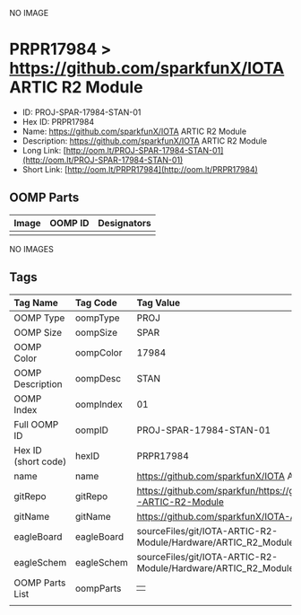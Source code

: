 


  
NO IMAGE  
# PRPR17984 > https://github.com/sparkfunX/IOTA ARTIC R2 Module

- ID: PROJ-SPAR-17984-STAN-01
- Hex ID: PRPR17984
- Name: https://github.com/sparkfunX/IOTA ARTIC R2 Module
- Description: https://github.com/sparkfunX/IOTA ARTIC R2 Module
- Long Link: [http://oom.lt/PROJ-SPAR-17984-STAN-01](http://oom.lt/PROJ-SPAR-17984-STAN-01)
- Short Link: [http://oom.lt/PRPR17984](http://oom.lt/PRPR17984)

## OOMP Parts
  

|Image|OOMP ID|Designators|
| :--- | :--- | :--- |
||||
  
NO IMAGES  
## Tags
  

|Tag Name|Tag Code|Tag Value|
| :--- | :--- | :--- |
|OOMP Type|oompType|PROJ|
|OOMP Size|oompSize|SPAR|
|OOMP Color|oompColor|17984|
|OOMP Description|oompDesc|STAN|
|OOMP Index|oompIndex|01|
|Full OOMP ID|oompID|PROJ-SPAR-17984-STAN-01|
|Hex ID (short code)|hexID|PRPR17984|
|name|name|https://github.com/sparkfunX/IOTA ARTIC R2 Module|
|gitRepo|gitRepo|https://github.com/sparkfun/https://github.com/sparkfunX/IOTA-ARTIC-R2-Module|
|gitName|gitName|https://github.com/sparkfunX/IOTA-ARTIC-R2-Module|
|eagleBoard|eagleBoard|sourceFiles/git/IOTA-ARTIC-R2-Module/Hardware/ARTIC_R2_Module.brd|
|eagleSchem|eagleSchem|sourceFiles/git/IOTA-ARTIC-R2-Module/Hardware/ARTIC_R2_Module.sch|
|OOMP Parts List|oompParts|<table><tr><td></td></tr></table>|
||||

